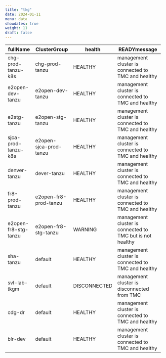```yaml
---
title: "tkg"
date: 2024-01-11
menu: data
showdates: true
weight: 11
draft: false
---
```

<!--more-->
| fullName             | ClusterGroup           | health       | READYmessage                                              |
| -------------------- | ---------------------- | ------------ | --------------------------------------------------------- |
| chg-prod-tanzu-k8s   | chg-prod-tanzu         | HEALTHY      | management cluster is connected to TMC and healthy        |
| e2open-dev-tanzu     | e2open-dev-tanzu       | HEALTHY      | management cluster is connected to TMC and healthy        |
| e2stg-tanzu          | e2open-stg-tanzu       | HEALTHY      | management cluster is connected to TMC and healthy        |
| sjca-prod-tanzu-k8s  | e2open-sjca-prod-tanzu | HEALTHY      | management cluster is connected to TMC and healthy        |
| denver-tanzu         | dever-tanzu            | HEALTHY      | management cluster is connected to TMC and healthy        |
| fr8-prod-tanzu       | e2open-fr8-prod-tanzu  | HEALTHY      | management cluster is connected to TMC and healthy        |
| e2open-fr8-stg-tanzu | e2open-fr8-stg-tanzu   | WARNING      | management cluster is connected to TMC but is not healthy |
| sha-tanzu            | default                | HEALTHY      | management cluster is connected to TMC and healthy        |
| svl-lab-tkgm         | default                | DISCONNECTED | management cluster is disconnected from TMC               |
| cdg-dr               | default                | HEALTHY      | management cluster is connected to TMC and healthy        |
| blr-dev              | default                | HEALTHY      | management cluster is connected to TMC and healthy        |
